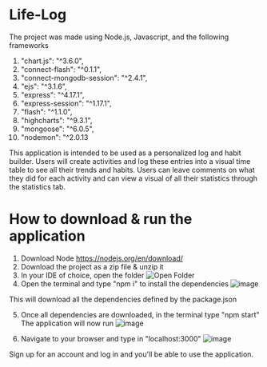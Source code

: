 # Life-Log

The project was made using Node.js, Javascript, and the following frameworks
 1.   "chart.js": "^3.6.0",
 2.   "connect-flash": "^0.1.1",
 3.   "connect-mongodb-session": "^2.4.1",
 4.   "ejs": "^3.1.6",
 5.   "express": "^4.17.1",
 6.   "express-session": "^1.17.1",
 7.   "flash": "^1.1.0",
 8.   "highcharts": "^9.3.1",
 9.   "mongoose": "^6.0.5",
 10.  "nodemon": "^2.0.13
 
This application is intended to be used as a personalized log and habit builder.
Users will create activities and log these entries into a visual time table to see all their trends and habits.
Users can leave comments on what they did for each activity and can view a visual of all their statistics through the statistics tab.


# How to download & run the application

1. Download Node
https://nodejs.org/en/download/
2. Download the project as a zip file & unzip it
3. In your IDE of choice, open the folder
![Open Folder](https://user-images.githubusercontent.com/16619640/146098602-112c2909-6023-4177-8034-9256d05f14df.gif)
4. Open the terminal and type  "npm i" to install the dependencies
![image](https://user-images.githubusercontent.com/16619640/146098882-5b840fa5-b173-4d35-b61f-33c253959e36.png)

This will download all the dependencies defined by the package.json

5. Once all dependencies are downloaded, in the terminal type "npm start"
   The application will now run
   ![image](https://user-images.githubusercontent.com/16619640/146099087-67235c51-3f7e-4e0e-ac1c-8f3101878cf5.png)
   
6. Navigate to your browser and type in "localhost:3000"
   ![image](https://user-images.githubusercontent.com/16619640/146099121-2e3a1862-fb8c-40ce-8cad-c0266ffff1da.png)

Sign up for an account and log in and you'll be able to use the application.

